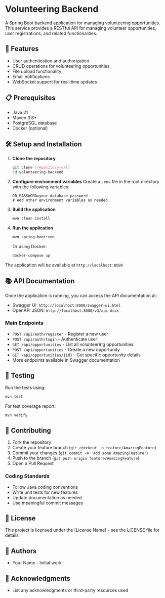 # Volunteering Backend

A Spring Boot backend application for managing volunteering opportunities. This service provides a RESTful API for managing volunteer opportunities, user registrations, and related functionalities.

## 🚀 Features

- User authentication and authorization
- CRUD operations for volunteering opportunities
- File upload functionality
- Email notifications
- WebSocket support for real-time updates

## 📋 Prerequisites

- Java 21
- Maven 3.8+
- PostgreSQL database
- Docker (optional)

## 🛠️ Setup and Installation

1. **Clone the repository**
   ```bash
   git clone [repository-url]
   cd volunteering-backend
   ```

2. **Configure environment variables**
   Create a `.env` file in the root directory with the following variables:
   ```properties
   DB_PASSWORD=your_database_password
   # Add other environment variables as needed
   ```

3. **Build the application**
   ```bash
   mvn clean install
   ```

4. **Run the application**
   ```bash
   mvn spring-boot:run
   ```
   
   Or using Docker:
   ```bash
   docker-compose up
   ```

The application will be available at `http://localhost:8080`

## 📚 API Documentation

Once the application is running, you can access the API documentation at:
- Swagger UI: `http://localhost:8080/swagger-ui.html`
- OpenAPI JSON: `http://localhost:8080/v3/api-docs`

### Main Endpoints

- `POST /api/auth/register` - Register a new user
- `POST /api/auth/login` - Authenticate user
- `GET /api/opportunities` - List all volunteering opportunities
- `POST /api/opportunities` - Create a new opportunity
- `GET /api/opportunities/{id}` - Get specific opportunity details
- More endpoints available in Swagger documentation

## 🧪 Testing

Run the tests using:
```bash
mvn test
```

For test coverage report:
```bash
mvn verify
```

## 🤝 Contributing

1. Fork the repository
2. Create your feature branch (`git checkout -b feature/AmazingFeature`)
3. Commit your changes (`git commit -m 'Add some AmazingFeature'`)
4. Push to the branch (`git push origin feature/AmazingFeature`)
5. Open a Pull Request

### Coding Standards

- Follow Java coding conventions
- Write unit tests for new features
- Update documentation as needed
- Use meaningful commit messages

## 📄 License

This project is licensed under the [License Name] - see the LICENSE file for details

## 👥 Authors

- Your Name - Initial work

## 🙏 Acknowledgments

- List any acknowledgments or third-party resources used 